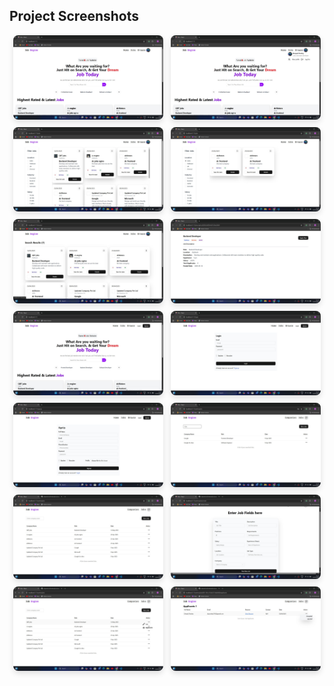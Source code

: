 <h2>Project Screenshots</h2>
<div style="display:flex;flex-wrap:wrap;gap:12px;justify-content:center;">
  <img src="public/images/img1.jpeg"  alt="img1" style="width:240px;border-radius:8px;box-shadow:0 4px 10px rgba(0,0,0,0.12)">
  <img src="public/images/img2.jpeg"  alt="img2" style="width:240px;border-radius:8px;box-shadow:0 4px 10px rgba(0,0,0,0.12)">
  <img src="public/images/img3.jpeg"  alt="img3" style="width:240px;border-radius:8px;box-shadow:0 4px 10px rgba(0,0,0,0.12)">
  <img src="public/images/img4.jpeg"  alt="img4" style="width:240px;border-radius:8px;box-shadow:0 4px 10px rgba(0,0,0,0.12)">
  <img src="public/images/img5.jpeg"  alt="img5" style="width:240px;border-radius:8px;box-shadow:0 4px 10px rgba(0,0,0,0.12)">
  <img src="public/images/img6.jpeg"  alt="img6" style="width:240px;border-radius:8px;box-shadow:0 4px 10px rgba(0,0,0,0.12)">
  <img src="public/images/img7.jpeg"  alt="img7" style="width:240px;border-radius:8px;box-shadow:0 4px 10px rgba(0,0,0,0.12)">
  <img src="public/images/img8.jpeg"  alt="img8" style="width:240px;border-radius:8px;box-shadow:0 4px 10px rgba(0,0,0,0.12)">
  <img src="public/images/img9.jpeg"  alt="img9" style="width:240px;border-radius:8px;box-shadow:0 4px 10px rgba(0,0,0,0.12)">
  <img src="public/images/img10.jpeg" alt="img10" style="width:240px;border-radius:8px;box-shadow:0 4px 10px rgba(0,0,0,0.12)">
  <img src="public/images/img11.jpeg" alt="img11" style="width:240px;border-radius:8px;box-shadow:0 4px 10px rgba(0,0,0,0.12)">
  <img src="public/images/img12.jpeg" alt="img12" style="width:240px;border-radius:8px;box-shadow:0 4px 10px rgba(0,0,0,0.12)">
  <img src="public/images/img13.jpeg" alt="img13" style="width:240px;border-radius:8px;box-shadow:0 4px 10px rgba(0,0,0,0.12)">
  <img src="public/images/img14.jpeg" alt="img14" style="width:240px;border-radius:8px;box-shadow:0 4px 10px rgba(0,0,0,0.12)">
</div>
